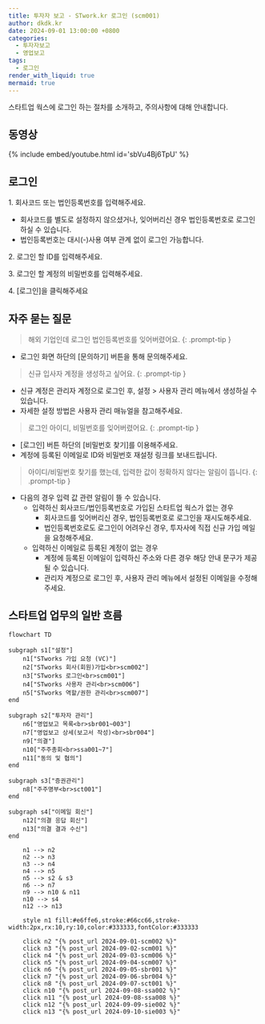 ```yaml
---
title: 투자자 보고 - STwork.kr 로그인 (scm001)
author: dkdk.kr
date: 2024-09-01 13:00:00 +0800
categories:
  - 투자자보고
  - 영업보고
tags:
  - 로그인
render_with_liquid: true
mermaid: true
---
```


스타트업 웍스에 로그인 하는 절차를 소개하고, 주의사항에 대해 안내합니다.

## 동영상

{% include embed/youtube.html id='sbVu4Bj6TpU' %}

## 로그인

1\. 회사코드 또는 법인등록번호를 입력해주세요.
- 회사코드를 별도로 설정하지 않으셨거나, 잊어버리신 경우 법인등록번호로 로그인 하실 수 있습니다.
- 법인등록번호는 대시(-)사용 여부 관계 없이 로그인 가능합니다.

2\. 로그인 할 ID를 입력해주세요.

3\. 로그인 할 계정의 비밀번호를 입력해주세요.

4\. [로그인]을 클릭해주세요


## 자주 묻는 질문

> 해외 기업인데 로그인 법인등록번호를 잊어버렸어요.
{: .prompt-tip }
- 로그인 화면 하단의 [문의하기] 버튼을 통해 문의해주세요.

> 신규 입사자 계정을 생성하고 싶어요.
{: .prompt-tip }
- 신규 계정은 관리자 계정으로 로그인 후, 설정 > 사용자 관리 메뉴에서 생성하실 수 있습니다.
- 자세한 설정 방법은 사용자 관리 매뉴얼을 참고해주세요.

> 로그인 아이디, 비밀번호를 잊어버렸어요.
{: .prompt-tip }
- [로그인] 버튼 하단의 [비밀번호 찾기]를 이용해주세요.
- 계정에 등록된 이메일로 ID와 비밀번호 재설정 링크를 보내드립니다.

> 아이디/비밀번호 찾기를 했는데, 입력한 값이 정확하지 않다는 알림이 뜹니다.
{: .prompt-tip }
- 다음의 경우 입력 값 관련 알림이 뜰 수 있습니다.
  - 입력하신 회사코드/법인등록번호로 가입된 스타트업 웍스가 없는 경우
    - 회사코드를 잊어버리신 경우, 법인등록번호로 로그인을 재시도해주세요.
    - 법인등록번호로도 로그인이 어려우신 경우, 투자사에 직접 신규 가입 메일을 요청해주세요.
  - 입력하신 이메일로 등록된 계정이 없는 경우
    - 계정에 등록된 이메일이 입력하신 주소와 다른 경우 해당 안내 문구가 제공될 수 있습니다.
    - 관리자 계정으로 로그인 후, 사용자 관리 메뉴에서 설정된 이메일을 수정해주세요.

## 스타트업 업무의 일반 흐름

```mermaid
flowchart TD

subgraph s1["설정"]
    n1["STworks 가입 요청 (VC)"]
    n2["STworks 회사(회원)가입<br>scm002"]
    n3["STworks 로그인<br>scm001"]
    n4["STworks 사용자 관리<br>scm006"]
    n5["STworks 역할/권한 관리<br>scm007"]
end

subgraph s2["투자자 관리"]
    n6["영업보고 목록<br>sbr001~003"]
    n7["영업보고 상세(보고서 작성)<br>sbr004"]
    n9["의결"]
    n10["주주총회<br>ssa001~7"]
    n11["동의 및 협의"]
end

subgraph s3["증권관리"]
    n8["주주명부<br>sct001"]
end
  
subgraph s4["이메일 회신"]
    n12["의결 응답 회신"]
    n13["의결 결과 수신"]
end

    n1 --> n2
    n2 --> n3
    n3 --> n4
    n4 --> n5
    n5 --> s2 & s3
    n6 --> n7
    n9 --> n10 & n11
    n10 --> s4
    n12 --> n13

    style n1 fill:#e6ffe6,stroke:#66cc66,stroke-width:2px,rx:10,ry:10,color:#333333,fontColor:#333333

    click n2 "{% post_url 2024-09-01-scm002 %}"
    click n3 "{% post_url 2024-09-02-scm001 %}"
    click n4 "{% post_url 2024-09-03-scm006 %}"
    click n5 "{% post_url 2024-09-04-scm007 %}"
    click n6 "{% post_url 2024-09-05-sbr001 %}"
    click n7 "{% post_url 2024-09-06-sbr004 %}"
    click n8 "{% post_url 2024-09-07-sct001 %}"
    click n10 "{% post_url 2024-09-08-ssa002 %}"
    click n11 "{% post_url 2024-09-08-ssa008 %}"
    click n12 "{% post_url 2024-09-09-sie002 %}"
    click n13 "{% post_url 2024-09-10-sie003 %}"
```